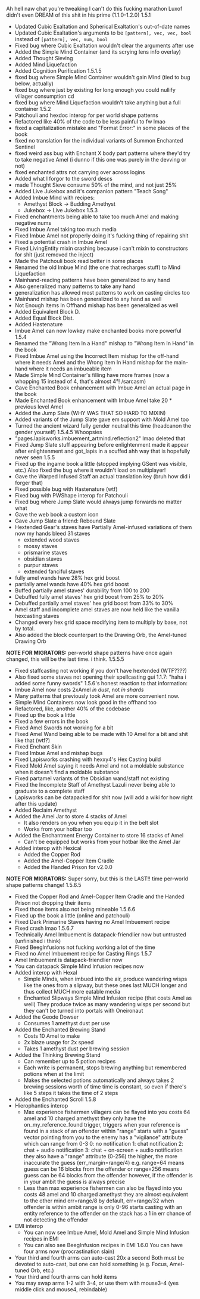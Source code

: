 Ah hell naw chat you're tweaking I can't do this fucking marathon
Luxof didn't even DREAM of this shit in his prime (1.1.0-1.2.0)
1.5.1
- Updated Cubic Exaltation and Spherical Exaltation's out-of-date names
- Updated Cubic Exaltation's arguments to be `[pattern], vec, vec, bool` instead of `[pattern], vec, num, bool`
- Fixed bug where Cubic Exaltation wouldn't clear the arguments after use
- Added the Simple Mind Container (and its scrying lens info overlay)
- Added Thought Sieving
- Added Mind Liquefaction
- Added Cognition Purification
1.5.1.5
- fixed bug where Simple Mind Container wouldn't gain Mind (tied to bug below, actually)
- fixed bug where just by existing for long enough you could nullify villager consumption cd
- fixed bug where Mind Liquefaction wouldn't take anything but a full container
1.5.2
- Patchouli and hexdoc interop for per world shape patterns
- Refactored like 40% of the code to be less painful to fw lmao
- fixed a capitalization mistake and "Format Error:" in some places of the book
- fixed no translation for the individual variants of Summon Enchanted Sentinel
- fixed weird ass bug with Enchant X body part patterns where they'd try to take negative Amel
  (i dunno if this one was purely in the devving or not)
- fixed enchanted attrs not carrying over across logins
- Added what I forgor to the sword descs
- made Thought Sieve consume 50% of the mind, and not just 25%
- Added Live Jukebox and it's companion pattern "Teach Song"
- Added Imbue Mind with recipes:
    - Amethyst Block -> Budding Amethyst
    - Jukebox -> Live Jukebox
1.5.3
- Fixed enchantments being able to take too much Amel and making negative nums
- Fixed Imbue Amel taking too much media
- Fixed Imbue Amel not properly doing it's fucking thing of repairing shit
- Fixed a potential crash in Imbue Amel
- Fixed LivingEntity mixin crashing because i can't mixin to constructors for shit (just removed the inject)
- Made the Patchouli book read better in some places
- Renamed the old Imbue Mind (the one that recharges stuff) to Mind Liquefaction
- Mainhand-reading patterns have been generalized to any hand
- Also generalized many patterns to take any hand
- generalization has allowed most patterns to work on casting circles too
- Mainhand mishap has been generalized to any hand as well
- Not Enough Items In Offhand mishap has been generalized as well
- Added Equivalent Block D.
- Added Equal Block Dist.
- Added Hastenature
- Imbue Amel can now lowkey make enchanted books more powerful
1.5.4
- Renamed the "Wrong Item In a Hand" mishap to "Wrong Item In Hand" in the book
- Fixed Imbue Amel using the Incorrect Item mishap for the off-hand where it needs Amel and the
  Wrong Item In Hand mishap for the main-hand where it needs an imbueable item
- Made Simple Mind Container's filling have more frames
  (now a whopping 15 instead of 4, that's almost 4²! /sarcasm)
- Gave Enchanted Book enhancement with Imbue Amel an actual page in the book
- Made Enchanted Book enhancement with Imbue Amel take 20 * previous level Amel
- Added the Jump Slate
  (WHY WAS THAT SO HARD TO MIXIN)
- Added variants of the Jump Slate
  gave em support with Mold Amel too
- Turned the ancient wizard fully gender neutral this time (headcanon the gender yourself)
1.5.4.5
Whoopsies
- "pages.lapisworks.imbuement_artmind.reflection2" lmao deleted that
- Fixed Jump Slate stuff appearing before enlightenment
  made it appear after enlightenment and got_lapis in a scuffed ahh way that is hopefully never seen
1.5.5
- Fixed up the ingame book a little (stopped implying GSent was visible, etc.)
  Also fixed the bug where it wouldn't load on multiplayer!
- Gave the Warped Infused Staff an actual translation key (bruh how did i forger that)
- Fixed possible bug with Hastenature (wtf)
- Fixed bug with PWShape interop for Patchouli
- Fixed bug where Jump Slate would always jump forwards no matter what
- Gave the web book a custom icon
- Gave Jump Slate a friend: Rebound Slate
- Hextended Gear's staves have Partially Amel-infused variations of them now
  my hands bleed
  31 staves
  - extended wood staves
  - mossy staves
  - prismarine staves
  - obsidian staves
  - purpur staves
  - extended fanciful staves
- fully amel wands have 28% hex grid boost
- partially amel wands have 40% hex grid boost
- Buffed partially amel staves' durability from 100 to 200
- Debuffed fully amel staves' hex grid boost from 25% to 20%
- Debuffed partially amel staves' hex grid boost from 33% to 30%
- Amel staff and incomplete amel staves are now held like the vanilla hexcasting staves
- Changed every hex grid space modifying item to multiply by base, not by total.
- Also added the block counterpart to the Drawing Orb, the Amel-tuned Drawing Orb

**NOTE FOR MIGRATORS:**
per-world shape patterns have once again changed, this will be the last time. i think.
1.5.5.5
- Fixed staffcasting not working if you don't have hextended (WTF????)
- Also fixed some staves not opening their spellcasting gui
1.1.7: "haha i added some funny swords"
1.5.6's honest reaction to that information:
- Imbue Amel now costs 2xAmel *in dust*, not *in shards*
- Many patterns that previously took Amel are more convenient now.
- Simple Mind Containers now look good in the offhand too
- Refactored, like, another 40% of the codebase
- Fixed up the book a little
- Fixed a few errors in the book
- Fixed Amel Swords not working for a bit
- Fixed Amel Wand being able to be made with 10 Amel for a bit and shit like that (wtf?)
- Fixed Enchant Skin
- Fixed Imbue Amel and mishap bugs
- Fixed Lapisworks crashing with hexxy4's Hex Casting build
- Fixed Mold Amel saying it needs Amel and not a moldable substance when it doesn't find a moldable substance
- Fixed partamel variants of the Obsidian wand/staff not existing
- Fixed the Incomplete Staff of Amethyst Lazuli never being able to graduate to a complete staff
- Lapisworks can be datapacked for shit now (will add a wiki for how right after this update)
- Added Reclaim Amethyst
- Added the Amel Jar to store 4 stacks of Amel
  - It also renders on you when you equip it in the belt slot
  - Works from your hotbar too
- Added the Enchantment Energy Container to store 16 stacks of Amel
  - Can't be equipped but works from your hotbar like the Amel Jar
- Added interop with Hexical
  - Added the Copper Rod
  - Added the Amel-Copper Item Cradle
  - Added the Handed Prison for v2.0.0

**NOTE FOR MIGRATORS:**
Super sorry, but this is the LAST!! time per-world shape patterns change!
1.5.6.5
- Fixed the Copper Rod and Amel-Copper Item Cradle and the Handed Prison not dropping their items
- Fixed those items also not being mineable
1.5.6.6
- Fixed up the book a little (online and patchouli)
- Fixed Dark Primarine Staves having no Amel Imbuement recipe
- Fixed crash lmao
1.5.6.7
- Technically Amel Imbuement is datapack-friendlier now but untrusted (unfinished i think)
- Fixed BeegInfusions not fucking working a lot of the time
- Fixed no Amel Imbuement recipe for Casting Rings
1.5.7
- Amel Imbuement is datapack-friendlier now
- You can datapack Simple Mind Infusion recipes now
- Added interop with Hexal
  - Simple Minds, when imbued into the air, produce wandering wisps like the ones from a slipway,
    but these ones last MUCH longer and thus collect MUCH more eatable media
  - Enchanted Slipways
    Simple Mind Infusion recipe (that costs Amel as well)
    They produce twice as many wandering wisps per second but they can't be turned into portals with Oneironaut
- Added the Geode Dowser
  - Consumes 1 amethyst dust per use
- Added the Enchanted Brewing Stand
  - Costs 10 Amel to make
  - 2x blaze usage for 2x speed
  - Takes 1 amethyst dust per brewing session
- Added the Thinking Brewing Stand
  - Can remember up to 5 potion recipes
  - Each write is permanent, stops brewing anything but remembered potions when at the limit
  - Makes the selected potions automatically and always takes 2 brewing sessions worth of time
    time is constant, so even if there's like 5 steps it takes the time of 2 steps
- Added the Enchanted Scroll
1.5.8
- Hierophantics interop
  - Max experience fishermen villagers can be flayed into you
    costs 64 amel and 10 charged amethyst
    they only have the on_my_reference_found trigger, triggers when your reference is found in a stack of an
    offender within "range"
      starts with a "guess" vector pointing from you to the enemy
    has a "vigilance" attribute which can range from 0-3
      0: no notification
      1: chat notification
      2: chat + audio notification
      3: chat + on-screen + audio notification
    they also have a "range" attribute (0-256)
      the higher, the more inaccurate the guess (err_margin=range/4)
      e.g. range=64 means guess can be 16 blocks from the offender
      or range=256 means guess can be 64 blocks from the offender
      however, if the offender is in your ambit the guess is always precise
  - Less than max experience fishermen can also be flayed into you
    costs 48 amel and 10 charged amethyst
    they are almost equivalent to the other mind
    err=range/8 by default, err=range/32 when offender is within ambit
    range is only 0-96
    starts casting with an entity reference to the offender on the stack
    has a 1 in err chance of not detecting the offender
- EMI interop
  - You can now see Imbue Amel, Mold Amel and Simple Mind Infusion recipes in EMI
  - You can also see BeegInfusion recipes in EMI
1.6.0
You can have four arms now (procrastination slain)
- Your third and fourth arms can auto-cast 20x a second
  Both must be devoted to auto-cast, but one can hold something (e.g. Focus, Amel-tuned Orb, etc.)
- Your third and fourth arms can hold items
- You may swap arms 1-2 with 3-4, or use them with mouse3-4 (yes middle click and mouse4, rebindable)
